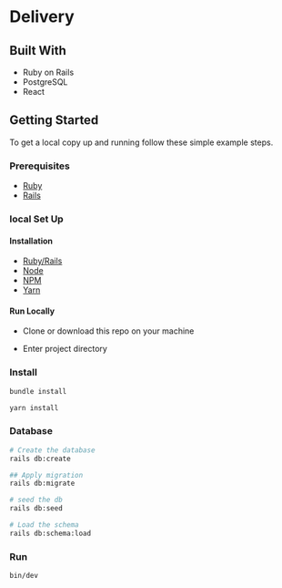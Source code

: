 # Delivery

## Built With

- Ruby on Rails
- PostgreSQL
- React
## Getting Started

To get a local copy up and running follow these simple example steps.

### Prerequisites

- [Ruby](https://www.ruby-lang.org/en/)
- [Rails](https://gorails.com/)

### local Set Up

#### Installation

- [Ruby/Rails](https://www.digitalocean.com/community/tutorials/how-to-install-ruby-on-rails-with-rbenv-on-ubuntu-20-04)
- [Node](https://nodejs.org/en/)
- [NPM](https://www.npmjs.com/)
- [Yarn](https://classic.yarnpkg.com/en/docs/install#debian-stable)

#### Run Locally

- Clone or download this repo on your machine
  
- Enter project directory

### Install

```sh
bundle install
```

```sh
yarn install
```

### Database

```sh
# Create the database
rails db:create

## Apply migration
rails db:migrate

# seed the db
rails db:seed

# Load the schema
rails db:schema:load
```

### Run

```sh
bin/dev
```
